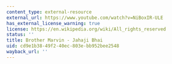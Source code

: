 ```yaml
---
content_type: external-resource
external_url: https://www.youtube.com/watch?v=NiBoxIR-ULE
has_external_license_warning: true
license: https://en.wikipedia.org/wiki/All_rights_reserved
status: ''
title: Brother Marvin - Jahaji Bhai
uid: cd9e1b38-49f2-40ec-803e-bb952bee2548
wayback_url: ''
---
```

